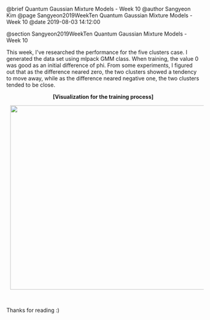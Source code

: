 @brief Quantum Gaussian Mixture Models - Week 10
@author Sangyeon Kim
@page Sangyeon2019WeekTen Quantum Gaussian Mixture Models - Week 10
@date 2019-08-03 14:12:00

@section Sangyeon2019WeekTen Quantum Gaussian Mixture Models - Week 10

This week, I've researched the performance for the five clusters case. I generated the data set using mlpack GMM class. When training, the value 0 was good as an initial difference of phi. From some experiments, I figured out that as the difference neared zero, the two clusters showed a tendency to move away, while as the difference neared negative one, the two clusters tended to be close.

<center>
<b>[Visualization for the training process]</b>
<p>
<img src = "images/5_clusters_QGMM.gif" width = "640" height = "480" hspace = "10"/>
</p>
</center>
<br>

Thanks for reading :)
